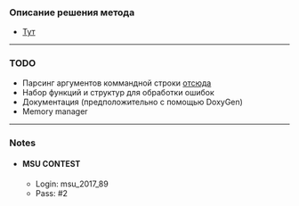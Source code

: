 ### Описание решения метода
- [Тут](http://math.phys.msu.ru/archive/2014_2015/125/lect_08.pdf)
---
### TODO
* Парсинг аргументов коммандной строки [отсюда](https://contest.msu-dev.ru/problem/194/)
* Набор функций и структур для обработки ошибок
* Документация (предположительно с помощью DoxyGen)
* Memory manager
---
### Notes
* #### MSU CONTEST
  * Login: msu_2017_89
  * Pass: \#2
